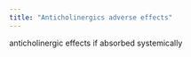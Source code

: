 ```yaml
---
title: "Anticholinergics adverse effects"
---
```

anticholinergic effects if absorbed systemically

